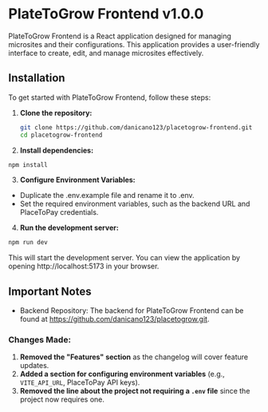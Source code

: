 # PlateToGrow Frontend v1.0.0

PlateToGrow Frontend is a React application designed for managing microsites and their configurations. This application provides a user-friendly interface to create, edit, and manage microsites effectively.

## Installation

To get started with PlateToGrow Frontend, follow these steps:

1. **Clone the repository:**
   ```bash
   git clone https://github.com/danicano123/placetogrow-frontend.git
   cd placetogrow-frontend
   ```
2. **Install dependencies:**

```bash
npm install
```

3. **Configure Environment Variables:**

- Duplicate the .env.example file and rename it to .env.
- Set the required environment variables, such as the backend URL and PlaceToPay credentials.

4. **Run the development server:**

```bash
npm run dev
```

This will start the development server. You can view the application by opening http://localhost:5173 in your browser.

## Important Notes

-  Backend Repository:
   The backend for PlateToGrow Frontend can be found at https://github.com/danicano123/placetogrow.git.

### Changes Made:
1. **Removed the "Features" section** as the changelog will cover feature updates.
2. **Added a section for configuring environment variables** (e.g., `VITE_API_URL`, PlaceToPay API keys).
3. **Removed the line about the project not requiring a `.env` file** since the project now requires one.
